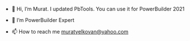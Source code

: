 - 👋 Hi, I’m Murat.
I updated PbTools. You can use it for PowerBuilder 2021


- 👀 I’m PowerBuilder Expert
- 📫 How to reach me muratyelkovan@yahoo.com

<!---
myelkovan/myelkovan is a ✨ special ✨ repository because its `README.md` (this file) appears on your GitHub profile.
You can click the Preview link to take a look at your changes.
--->

